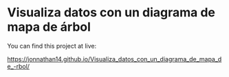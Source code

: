 # Visualiza datos con un diagrama de mapa de árbol

You can find this project at live:

https://jonnathan14.github.io/Visualiza_datos_con_un_diagrama_de_mapa_de_-rbol/